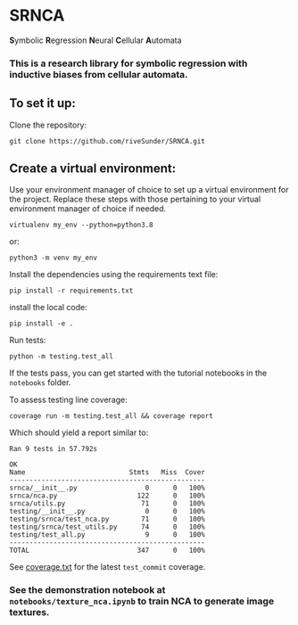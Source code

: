 # SRNCA

**S**ymbolic **R**egression **N**eural **C**ellular **A**utomata

### This is a research library for symbolic regression with inductive biases from cellular automata.

## To set it up:

Clone the repository:

```
git clone https://github.com/riveSunder/SRNCA.git
```

## Create a virtual environment:
Use your environment manager of choice to set up a virtual environment for the project. Replace these steps with those pertaining to your virtual environment manager of choice if needed.

```
virtualenv my_env --python=python3.8
```

or:

```
python3 -m venv my_env
```

Install the dependencies using the requirements text file:

```
pip install -r requirements.txt
```

install the local code:

```
pip install -e .
```

Run tests:

```
python -m testing.test_all
```

If the tests pass, you can get started with the tutorial notebooks in the `notebooks` folder. 

To assess testing line coverage:

```
coverage run -m testing.test_all && coverage report
```

Which should yield a report similar to:

```
Ran 9 tests in 57.792s

OK
Name                          Stmts   Miss  Cover
-------------------------------------------------
srnca/__init__.py                 0      0   100%
srnca/nca.py                    122      0   100%
srnca/utils.py                   71      0   100%
testing/__init__.py               0      0   100%
testing/srnca/test_nca.py        71      0   100%
testing/srnca/test_utils.py      74      0   100%
testing/test_all.py               9      0   100%
-------------------------------------------------
TOTAL                           347      0   100%
```

See [coverage.txt](coverage.txt) for the latest `test_commit` coverage.

### See the demonstration notebook at `notebooks/texture_nca.ipynb` to train NCA to generate image textures.


